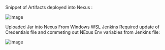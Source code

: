 
Snippet of Artifacts deployed into Nexus :

![image](https://user-images.githubusercontent.com/50335583/136231986-e6f41e01-c5e1-474b-b049-3ce875de5f5d.png)

Uploaded Jar into Nexus From Windows WSL Jenkins Required update of Credentials file and commeting out NExus Env variables from Jenkins file:

![image](https://user-images.githubusercontent.com/50335583/137686484-2bfb50dc-f270-4976-881d-a8394f2610f5.png)


